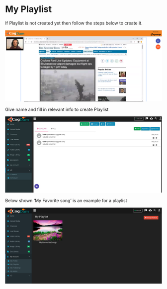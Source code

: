 # My Playlist

If Playlist is not created yet then follow the steps below to create it.

![](../.gitbook/assets/image%20%2865%29.png)

Give name and fill in relevant info to create Playlist

![](../.gitbook/assets/image%20%28136%29.png)

Below shown ‘My Favorite song’ is an example for a playlist

![](../.gitbook/assets/image%20%2817%29.png)

